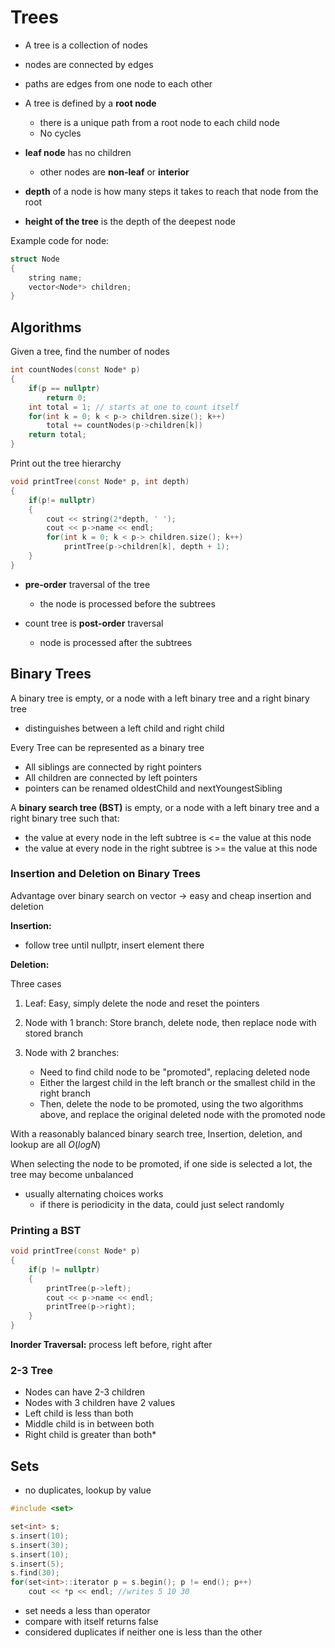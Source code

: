 # Trees

* A tree is a collection of nodes
* nodes are connected by edges
* paths are edges from one node to each other

* A tree is defined by a **root node**
  * there is a unique path from a root node to each child node
  * No cycles

* **leaf node** has no children
  * other nodes are **non-leaf** or **interior**
* **depth** of a node is how many steps it takes to reach that node from the root
* **height of the tree** is the depth of the deepest node

Example code for node:

```cpp
struct Node
{
    string name;
    vector<Node*> children;
}
```

## Algorithms

Given a tree, find the number of nodes

```cpp
int countNodes(const Node* p)
{
    if(p == nullptr)
        return 0;
    int total = 1; // starts at one to count itself
    for(int k = 0; k < p-> children.size(); k++)
        total += countNodes(p->children[k])
    return total;
}
```

Print out the tree hierarchy

```cpp
void printTree(const Node* p, int depth)
{
    if(p!= nullptr)
    {
        cout << string(2*depth, ' ');
        cout << p->name << endl;
        for(int k = 0; k < p-> children.size(); k++)
            printTree(p->children[k], depth + 1);
    }
}
```

* **pre-order** traversal of the tree
  * the node is processed before the subtrees

* count tree is **post-order** traversal
  * node is processed after the subtrees

## Binary Trees

A binary tree is empty, or a node with a left binary tree and a right binary tree

* distinguishes between a left child and right child

Every Tree can be represented as a binary tree

* All siblings are connected by right pointers
* All children are connected by left pointers
* pointers can be renamed oldestChild and nextYoungestSibling

A **binary search tree (BST)** is empty, or a node with a left binary tree and a right binary tree such that:

* the value at every node in the left subtree is <= the value at this node
* the value at every node in the right subtree is >= the value at this node

### Insertion and Deletion on Binary Trees

Advantage over binary search on vector -> easy and cheap insertion and deletion

**Insertion:**

* follow tree until nullptr, insert element there

**Deletion:**

Three cases

1. Leaf:
    Easy, simply delete the node and reset the pointers

2. Node with 1 branch:
    Store branch, delete node, then replace node with stored branch

3. Node with 2 branches:
    * Need to find child node to be "promoted", replacing deleted node
    * Either the largest child in the left branch or the smallest child in the right branch
    * Then, delete the node to be promoted, using the two algorithms above, and replace the original deleted node with the promoted node

With a reasonably balanced binary search tree, Insertion, deletion, and lookup are all $O(log N)$

When selecting the node to be promoted, if one side is selected a lot, the tree may become unbalanced

* usually alternating choices works
  * if there is periodicity in the data, could just select randomly

### Printing a BST

```cpp
void printTree(const Node* p)
{
    if(p != nullptr)
    {
        printTree(p->left);
        cout << p->name << endl;
        printTree(p->right);
    }
}
```

**Inorder Traversal:** process left before, right after

### 2-3 Tree

* Nodes can have 2-3 children
* Nodes with 3 children have 2 values
* Left child is less than both
* Middle child is in between both
* Right child is greater than both*

## Sets

* no duplicates, lookup by value

```cpp
#include <set>

set<int> s;
s.insert(10);
s.insert(30);
s.insert(10);
s.insert(5);
s.find(30);
for(set<int>::iterator p = s.begin(); p != end(); p++)
    cout << *p << endl; //writes 5 10 30
```

* set needs a less than operator
* compare with itself returns false
* considered duplicates if neither one is less than the other
